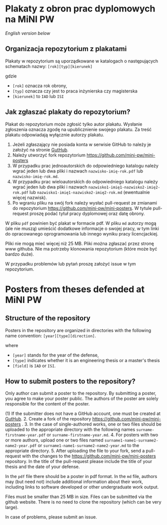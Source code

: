# Plakaty z obron prac dyplomowych na MiNI PW

*English version below*

## Organizacja repozytorium z plakatami

Plakaty w repozytorium są uporządkowane w katalogach o następujących schematach nazwy:
`[rok][typ][kierunek]`

gdzie 

* `[rok]` oznacza rok obrony,
* `[typ]` oznacza czy jest to praca inżynierska czy magisterska
* `[kierunek]` to `IAD` lub `ISI`  

## Jak zgłaszać plakaty do repozytorium?

Plakat do repozytorium może zgłosić tylko autor plakatu. 
Wysłanie zgłoszenia oznacza zgodę na upublicznienie swojego plakatu.
Za treść plakatu odpowiadają wyłącznie autorzy plakatu.

1. Jeżeli zgłaszający nie posiada konta w serwisie GitHub to należy je założyć na stronie [GutHub](https://github.com/).
2. Należy utworzyć fork repozytorium https://github.com/mini-pw/mini-posters
3. W przypadku prac jednoautorskich do odpowiedniego katalogu należy wgrać jeden lub dwa pliki i nazwach
 `nazwisko-imię-rok.pdf` lub `nazwisko-imię-rok.md`.
3. W przypadku prac wieloautorskich do odpowiedniego katalogu należy wgrać jeden lub dwa pliki i nazwach
 `nazwisko1-imię1-nazwisko2-imię2-rok.pdf` lub `nazwisko1-imię1-nazwisko2-imię2-rok.md` (ewentualnie więcej nazwisk).
 4. Po wgraniu pliku na swój fork należy wysłać pull-request ze zmianami do repozytorium https://github.com/mini-pw/mini-posters. W tytule pull-request proszę podać tytuł pracy dyplomowej oraz datę obrony.

W pliku `pdf` powinien być plakat w formacie pdf. W pliku `md` autorzy mogą (ale nie muszą) umieścić dodatkowe informacje o swojej pracy, w tym linki do opracowanego oprogramowania lub innego wyniku pracy licencjackiej.

Pliki nie mogą mieć więcej niż 25 MB. 
Pliki można zgłaszać przez stronę www githuba. Nie ma potrzeby klonowania repozytorium (które może być bardzo duże).

W przypadku problemów lub pytań proszę założyć issue w tym repozytorium.



# Posters from theses defended at MiNI PW

## Structure of the repository

Posters in the repository are organized in directories with the following name convention:
`[year][type][direction]`.

where 

* `[year]` stands for the year of the defense,
* `[type]` indicates whether it is an engineering thesis or a master's thesis
* `[field]` is `IAD` or `ISI`.  

## How to submit posters to the repository?

Only author can submit a poster to the repository. 
By submitting a poster, you agree to make your poster public.
The authors of the poster are solely responsible for the content of the poster.

(1) If the submitter does not have a GitHub account, one must be created at [GutHub](https://github.com/).
2. Create a fork of the repository https://github.com/mini-pw/mini-posters .
3. In the case of single-authored works, one or two files should be uploaded to the appropriate directory with the following names  `surname-firstname-year.pdf` or `surname-firstname-year.md`.
4. For posters with two or more authors, upload one or two files named `surname1-name1-surname2-name2-year.pdf` or `surname1-name1-surname2-name2-year.md` to the appropriate directory. 
5. After uploading the file to your fork, send a pull-request with the changes to the https://github.com/mini-pw/mini-posters repository. In the title of the pull-request please include the title of your thesis and the date of your defense.

In the `pdf` file there should be a poster in pdf format. In the `md` file, authors may (but need not) include additional information about their work, including links to software developed or other undergraduate work output.

Files must be smaller than 25 MB in size. 
Files can be submitted via the github website. There is no need to clone the repository (which can be very large).

In case of problems, please submit an issue.

